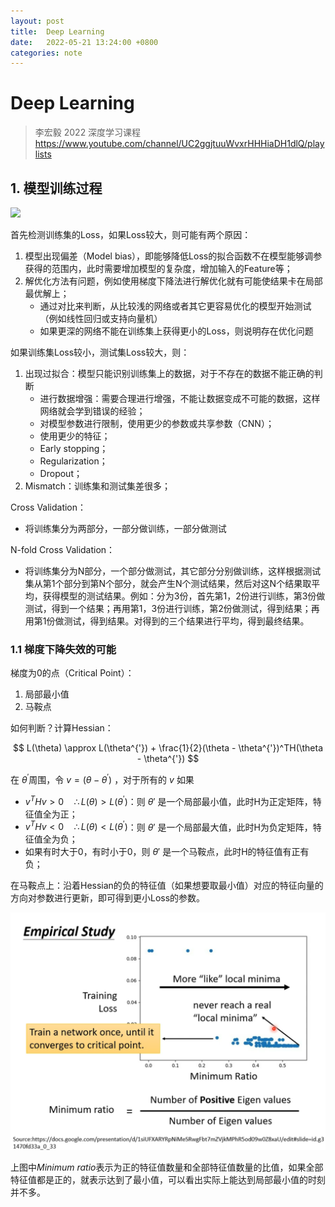 ```yaml
---
layout:	post
title:	Deep Learning
date:   2022-05-21 13:24:00 +0800
categories: note
---
```


# Deep Learning 

> 李宏毅 2022 深度学习课程 https://www.youtube.com/channel/UC2ggjtuuWvxrHHHiaDH1dlQ/playlists

## 1. 模型训练过程

![](D:\1tongji\10blog\StarPlatinum-blog.github.io\docs\imgs\deeplearning\2\training_guide.png)

首先检测训练集的Loss，如果Loss较大，则可能有两个原因：

1. 模型出现偏差（Model bias），即能够降低Loss的拟合函数不在模型能够调参获得的范围内，此时需要增加模型的复杂度，增加输入的Feature等；
2. 解优化方法有问题，例如使用梯度下降法进行解优化就有可能使结果卡在局部最优解上；
   - 通过对比来判断，从比较浅的网络或者其它更容易优化的模型开始测试（例如线性回归或支持向量机）
   - 如果更深的网络不能在训练集上获得更小的Loss，则说明存在优化问题

如果训练集Loss较小，测试集Loss较大，则：

1. 出现过拟合：模型只能识别训练集上的数据，对于不存在的数据不能正确的判断
   - 进行数据增强：需要合理进行增强，不能让数据变成不可能的数据，这样网络就会学到错误的经验；
   - 对模型参数进行限制，使用更少的参数或共享参数（CNN）；
   - 使用更少的特征；
   - Early stopping；
   - Regularization；
   - Dropout；
2. Mismatch：训练集和测试集差很多；

Cross Validation：

- 将训练集分为两部分，一部分做训练，一部分做测试

N-fold Cross Validation：

- 将训练集分为N部分，一个部分做测试，其它部分分别做训练，这样根据测试集从第1个部分到第N个部分，就会产生N个测试结果，然后对这N个结果取平均，获得模型的测试结果。例如：分为3份，首先第1，2份进行训练，第3份做测试，得到一个结果；再用第1，3份进行训练，第2份做测试，得到结果；再用第1份做测试，得到结果。对得到的三个结果进行平均，得到最终结果。

### 1.1 梯度下降失效的可能

梯度为0的点（Critical Point）：

1. 局部最小值
2. 马鞍点

如何判断？计算Hessian：

$$
L(\theta) \approx L(\theta^{'}) + \frac{1}{2}(\theta - \theta^{'})^TH(\theta - \theta^{'})
$$

在 $\theta^{'}$周围，令 $v = (\theta - \theta^{'})$ ，对于所有的 $v$ 如果

- $v^THv > 0 \quad \therefore L(\theta) > L(\theta^{'})$：则 $\theta{'}$ 是一个局部最小值，此时H为正定矩阵，特征值全为正；
- $v^THv < 0 \quad \therefore L(\theta) < L(\theta^{'})$：则 $\theta{'}$ 是一个局部最大值，此时H为负定矩阵，特征值全为负；
- 如果有时大于0，有时小于0，则 $\theta{'}$ 是一个马鞍点，此时H的特征值有正有负；

在马鞍点上：沿着Hessian的负的特征值（如果想要取最小值）对应的特征向量的方向对参数进行更新，即可得到更小Loss的参数。

![](../imgs/deeplearning/2/minimum_ratio.png)

上图中*Minimum ratio*表示为正的特征值数量和全部特征值数量的比值，如果全部特征值都是正的，就表示达到了最小值，可以看出实际上能达到局部最小值的时刻并不多。









